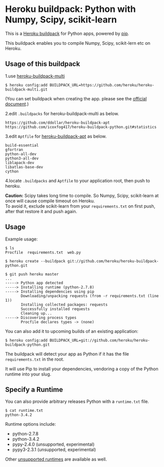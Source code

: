 Heroku buildpack: Python with Numpy, Scipy, scikit-learn
========================

This is a [Heroku buildpack](http://devcenter.heroku.com/articles/buildpacks) for Python apps, powered by [pip](http://www.pip-installer.org/).

This buildpack enables you to compile Numpy, Scipy, scikit-lern etc on Heroku.  

Usage of this buildpack 
-----

1.use [heroku-buildpack-multi](https://github.com/heroku/heroku-buildpack-multi.git)  

```
$ heroku config:add BUILDPACK_URL=https://github.com/heroku/heroku-buildpack-multi.git
```

(You can set buildpack when creating the app. please see the [official document](https://devcenter.heroku.com/articles/buildpacks).)

2.edit `.buildpacks` for heroku-buildpack-multi as below.

```   
https://github.com/ddollar/heroku-buildpack-apt
https://github.com/icoxfog417/heroku-buildpack-python.git#statistics
```
    
3.edit `Aptfile` for [heroku-buildpack-apt](https://github.com/ddollar/heroku-buildpack-apt) as below.

```
build-essential
gfortran
python-all-dev
python3-all-dev
liblapack-dev
libatlas-base-dev
cython
```

4.locate `.buildpacks` and `Aptfile` to your application root, then push to heroku.

**Caution:**
Scipy takes long time to compile. So Numpy, Scipy, scikit-learn at once will cause compile timeout on Heroku.  
To avoid it, exclude scikit-learn from your `requirements.txt` on first push, after that restore it and push again.


Usage
-----

Example usage:

    $ ls
    Procfile  requirements.txt  web.py

    $ heroku create --buildpack git://github.com/heroku/heroku-buildpack-python.git

    $ git push heroku master
    ...
    -----> Python app detected
    -----> Installing runtime (python-2.7.8)
    -----> Installing dependencies using pip
           Downloading/unpacking requests (from -r requirements.txt (line 1))
           Installing collected packages: requests
           Successfully installed requests
           Cleaning up...
    -----> Discovering process types
           Procfile declares types -> (none)

You can also add it to upcoming builds of an existing application:

    $ heroku config:add BUILDPACK_URL=git://github.com/heroku/heroku-buildpack-python.git

The buildpack will detect your app as Python if it has the file `requirements.txt` in the root.

It will use Pip to install your dependencies, vendoring a copy of the Python runtime into your slug.

Specify a Runtime
-----------------

You can also provide arbitrary releases Python with a `runtime.txt` file.

    $ cat runtime.txt
    python-3.4.2

Runtime options include:

- python-2.7.8
- python-3.4.2
- pypy-2.4.0 (unsupported, experimental)
- pypy3-2.3.1 (unsupported, experimental)

Other [unsupported runtimes](https://github.com/heroku/heroku-buildpack-python/tree/master/builds/runtimes) are available as well.

